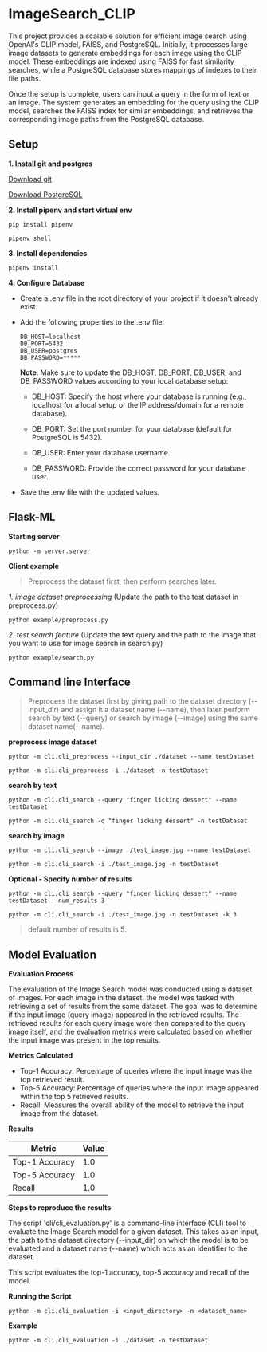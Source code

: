# ImageSearch_CLIP
This project provides a scalable solution for efficient image search using OpenAI's CLIP model, FAISS, and PostgreSQL. Initially, it processes large image datasets to generate embeddings for each image using the CLIP model. These embeddings are indexed using FAISS for fast similarity searches, while a PostgreSQL database stores mappings of indexes to their file paths.

Once the setup is complete, users can input a query in the form of text or an image. The system generates an embedding for the query using the CLIP model, searches the FAISS index for similar embeddings, and retrieves the corresponding image paths from the PostgreSQL database.

## Setup
**1. Install git and postgres**

[Download git](https://git-scm.com/downloads)


[Download PostgreSQL](https://www.postgresql.org/download/)


**2. Install pipenv and start virtual env**
```
pip install pipenv
```
```
pipenv shell
```
**3. Install dependencies**
```
pipenv install
```
**4. Configure Database**

- Create a .env file in the root directory of your project if it doesn't already exist.

- Add the following properties to the .env file:
  ```
  DB_HOST=localhost
  DB_PORT=5432
  DB_USER=postgres
  DB_PASSWORD=*****
  ```
  **Note**: Make sure to update the DB_HOST, DB_PORT, DB_USER, and DB_PASSWORD values according to your local database setup:
  
    - DB_HOST: Specify the host where your database is running (e.g., localhost for a local setup or the IP address/domain for a remote database).
  
    - DB_PORT: Set the port number for your database (default for PostgreSQL is 5432).
  
    - DB_USER: Enter your database username.
  
    - DB_PASSWORD: Provide the correct password for your database user.

- Save the .env file with the updated values.

## Flask-ML

**Starting server**
```
python -m server.server
```
**Client example**
> Preprocess the dataset first, then perform searches later.

*1. image dataset preprocessing* (Update the path to the test dataset in preprocess.py)
```
python example/preprocess.py
```

*2. test search feature* (Update the text query and the path to the image that you want to use for image search in search.py)
```
python example/search.py
```
## Command line Interface
> Preprocess the dataset first by giving path to the dataset directory (--input_dir) and assign it a dataset name (--name), then later perform search by text (--query) or search by image (--image) using the same dataset name(--name).

**preprocess image dataset**
```
python -m cli.cli_preprocess --input_dir ./dataset --name testDataset
```
```
python -m cli.cli_preprocess -i ./dataset -n testDataset
```

**search by text**
```
python -m cli.cli_search --query "finger licking dessert" --name testDataset
```
```
python -m cli.cli_search -q "finger licking dessert" -n testDataset
```

**search by image**
```
python -m cli.cli_search --image ./test_image.jpg --name testDataset
```
```
python -m cli.cli_search -i ./test_image.jpg -n testDataset
```

**Optional - Specify number of results**
```
python -m cli.cli_search --query "finger licking dessert" --name testDataset --num_results 3
```
```
python -m cli.cli_search -i ./test_image.jpg -n testDataset -k 3
```
> default number of results is 5.

## Model Evaluation
**Evaluation Process**

The evaluation of the Image Search model was conducted using a dataset of images. For each image in the dataset, the model was tasked with retrieving a set of results from the same dataset. The goal was to determine if the input image (query image) appeared in the retrieved results. The retrieved results for each query image were then compared to the query image itself, and the evaluation metrics were calculated based on whether the input image was present in the top results.

**Metrics Calculated**
  - Top-1 Accuracy: Percentage of queries where the input image was the top retrieved result.
  - Top-5 Accuracy: Percentage of queries where the input image appeared within the top 5 retrieved results.
  - Recall: Measures the overall ability of the model to retrieve the input image from the dataset.

**Results**

| **Metric**       | **Value** |  
|-------------------|-----------|  
| Top-1 Accuracy    | 1.0       |  
| Top-5 Accuracy    | 1.0       |  
| Recall            | 1.0       |  

**Steps to reproduce the results**

The script 'cli/cli_evaluation.py' is a command-line interface (CLI) tool to evaluate the Image Search model for a given dataset. This takes as an input, the path to the dataset directory (--input_dir) on which the model is to be evaluated and a dataset name (--name) which acts as an identifier to the dataset.

This script evaluates the top-1 accuracy, top-5 accuracy and recall of the model. 

**Running the Script**
```
python -m cli.cli_evaluation -i <input_directory> -n <dataset_name>

```
**Example**
```
python -m cli.cli_evaluation -i ./dataset -n testDataset

```
